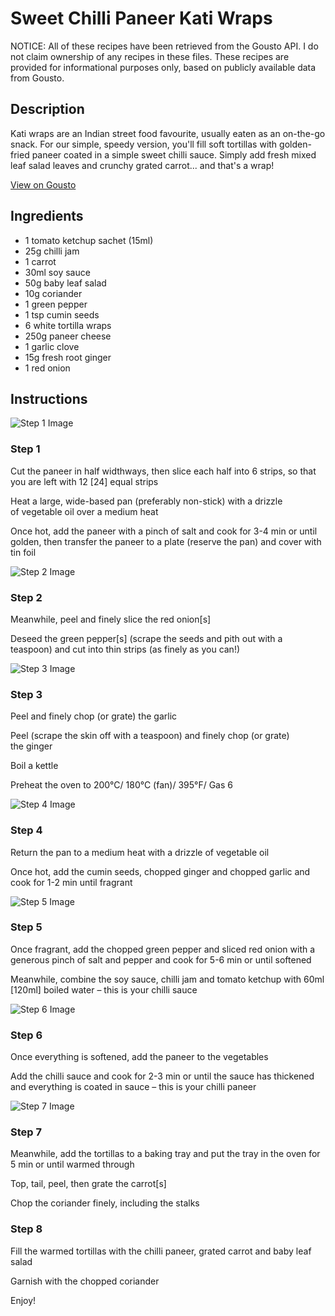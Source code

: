 # Sweet Chilli Paneer Kati Wraps

NOTICE: All of these recipes have been retrieved from the Gousto API. I do not claim ownership of any recipes in these files. These recipes are provided for informational purposes only, based on publicly available data from Gousto.

## Description

Kati wraps are an Indian street food favourite, usually eaten as an on-the-go snack. For our simple, speedy version, you'll fill soft tortillas with golden-fried paneer coated in a simple sweet chilli sauce. Simply add fresh mixed leaf salad leaves and crunchy grated carrot... and that's a wrap! 

[View on Gousto](https://www.gousto.co.uk/recipes/cookbook/sweet-chilli-paneer-kati-wraps)

## Ingredients

- 1 tomato ketchup sachet (15ml)
- 25g chilli jam
- 1 carrot
- 30ml soy sauce
- 50g baby leaf salad
- 10g coriander
- 1 green pepper
- 1 tsp cumin seeds
- 6 white tortilla wraps
- 250g paneer cheese
- 1 garlic clove
- 15g fresh root ginger
- 1 red onion

## Instructions

![Step 1 Image](https://production-media.gousto.co.uk/cms/recipe-step-image/1774.-step-1.2-x200.jpg)

### Step 1

<span class="text-highlight">Cut the paneer in half widthways, then slice each half into 6 strips, so that you are left with 12 <span class="text-danger">[24]</span> equal strips </span>


Heat a large, wide-based pan (preferably non-stick) with a drizzle of vegetable oil over a medium heat


Once hot, add the paneer with a pinch of salt and cook for 3-4 min <span class="text-highlight">or until golden, then transfer the paneer to a plate (reserve the pan) and cover with tin foil </span>

![Step 2 Image](https://production-media.gousto.co.uk/cms/recipe-step-image/1774.-step-2.2-x200.jpg)

### Step 2

Meanwhile, peel and finely slice the red onion<span class="text-danger">[s]</span>


Deseed the green pepper<span class="text-danger">[s] </span>(scrape the seeds and pith out with a teaspoon) and cut into thin strips (as finely as you can!)

![Step 3 Image](https://production-media.gousto.co.uk/cms/recipe-step-image/1774.-step-3.2-x200.jpg)

### Step 3

Peel and finely chop (or grate) the garlic


Peel (scrape the skin off with a teaspoon) and finely chop (or grate) the ginger


Boil a kettle


Preheat the oven to 200°C/ 180°C (fan)/ 395°F/ Gas 6

![Step 4 Image](https://production-media.gousto.co.uk/cms/recipe-step-image/1774.-step-4.2-x200.jpg)

### Step 4

Return the pan to a medium heat with a drizzle of vegetable oil 


Once hot, add the cumin seeds, chopped ginger and chopped garlic and cook for 1-2 min until fragrant

![Step 5 Image](https://production-media.gousto.co.uk/cms/recipe-step-image/1774.-step-5-x200.jpg)

### Step 5

Once fragrant, add the chopped green pepper and sliced red onion with a generous pinch of salt and pepper and cook for 5-6 min or until softened


Meanwhile, combine the soy sauce, chilli jam and tomato ketchup with 60ml <span class="text-danger">[120ml] </span>boiled water – this is your chilli sauce

![Step 6 Image](https://production-media.gousto.co.uk/cms/recipe-step-image/1774.-step-6-x200.jpg)

### Step 6

Once everything is softened, add the paneer to the vegetables 


Add the chilli sauce and <span class="text-highlight">cook for 2-3 min</span> or until the sauce has thickened and everything is coated in sauce – this is your chilli paneer

![Step 7 Image](https://production-media.gousto.co.uk/cms/recipe-step-image/1774.-step-7-x200.jpg)

### Step 7

<span class="text-highlight">Meanwhile, add the tortillas to a baking tray and put the tray in the oven for 5 min or until warmed through </span>


<span class="text-highlight">Top, tail, peel, then grate the carrot<span class="text-danger">[s]</span></span>


Chop the coriander finely, including the stalks

### Step 8

Fill the warmed tortillas with the chilli paneer, grated carrot and baby leaf salad


Garnish with the chopped coriander


Enjoy!

